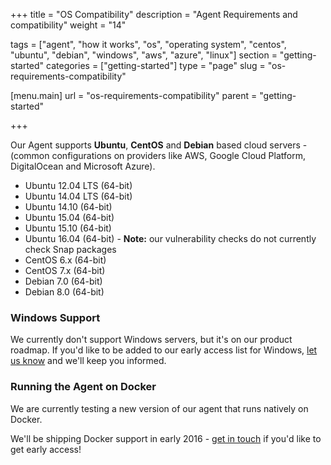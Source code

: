+++
title = "OS Compatibility"
description = "Agent Requirements and compatibility"
weight = "14"

tags = ["agent", "how it works", "os", "operating system", "centos", "ubuntu", "debian", "windows", "aws", "azure", "linux"]
section = "getting-started"
categories = ["getting-started"]
type = "page"
slug = "os-requirements-compatibility"

[menu.main]
    url = "os-requirements-compatibility"
    parent = "getting-started"

+++

Our Agent supports **Ubuntu**, **CentOS** and **Debian** based cloud servers - (common configurations on providers like AWS, Google Cloud Platform, DigitalOcean and Microsoft Azure).

*   Ubuntu 12.04 LTS (64-bit)
*   Ubuntu 14.04 LTS (64-bit)
*   Ubuntu 14.10 (64-bit)
*   Ubuntu 15.04 (64-bit)
*   Ubuntu 15.10 (64-bit)
*   Ubuntu 16.04 (64-bit) - **Note:** our vulnerability checks do not currently check Snap packages
*   CentOS 6.x (64-bit)
*   CentOS 7.x (64-bit)
*   Debian 7.0 (64-bit)
*   Debian 8.0 (64-bit)

### Windows Support

We currently don't support Windows servers, but it's on our product roadmap. If you'd like to be added to our early access list for Windows, [let us know](https://barricade.io/about#contact-info) and we'll keep you informed.  

### Running the Agent on Docker

We are currently testing a new version of our agent that runs natively on Docker.

We'll be shipping Docker support in early 2016 - [get in touch](https://barricade.io/about#contact-info) if you'd like to get early access!
